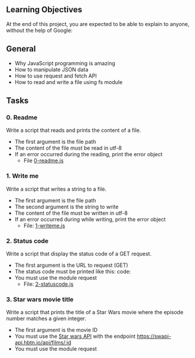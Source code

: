 ## Learning Objectives
At the end of this project, you are expected to be able to explain to anyone, without the help of Google:

## General
* Why JavaScript programming is amazing
* How to manipulate JSON data
* How to use request and fetch API
* How to read and write a file using fs module

## Tasks
### 0. Readme
Write a script that reads and prints the content of a file.

* The first argument is the file path
* The content of the file must be read in utf-8
* If an error occurred during the reading, print the error object
	* File [0-readme.js](0-readme.js)
### 1. Write me
Write a script that writes a string to a file.
* The first argument is the file path
* The second argument is the string to write
* The content of the file must be written in utf-8
* If an error occurred during while writing, print the error object
	* File: [1-writeme.js](1-writeme.js)
### 2. Status code
Write a script that display the status code of a GET request.
* The first argument is the URL to request (GET)
* The status code must be printed like this: code: <status code>
* You must use the module request
	* File: [2-statuscode.js](2-statuscode.js)
### 3. Star wars movie title
Write a script that prints the title of a Star Wars movie where the episode number matches a given integer.
* The first argument is the movie ID
* You must use the [Star wars API](https://swapi-api.hbtn.io/) with the endpoint https://swapi-api.hbtn.io/api/films/:id
* You must use the module request
